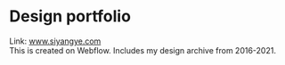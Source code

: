 # Design portfolio
Link: www.siyangye.com
<br>This is created on Webflow. Includes my design archive from 2016-2021. </br>
